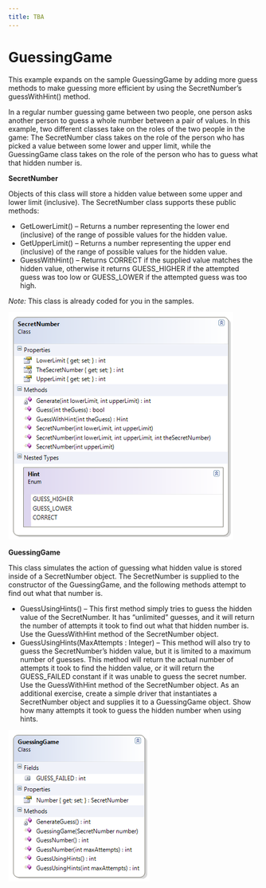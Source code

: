 ```yaml
---
title: TBA
---
```

# GuessingGame

This example expands on the sample GuessingGame by adding more guess methods to make guessing more efficient by using the SecretNumber’s guessWithHint() method.

In a regular number guessing game between two people, one person asks another person to guess a whole number between a pair of values. In this example, two different classes take on the roles of the two people in the game: The SecretNumber class takes on the role of the person who has picked a value between some lower and upper limit, while the GuessingGame class takes on the role of the person who has to guess what that hidden number is.

**SecretNumber**

Objects of this class will store a hidden value between some upper and lower limit (inclusive). The SecretNumber class supports these public methods:

* GetLowerLimit() – Returns a number representing the lower end (inclusive) of the range of possible values for the hidden value.
* GetUpperLimit() – Returns a number representing the upper end (inclusive) of the range of possible values for the hidden value.
* GuessWithHint() – Returns CORRECT if the supplied value matches the hidden value, otherwise it returns GUESS_HIGHER if the attempted guess was too low or GUESS_LOWER if the attempted guess was too high.

*Note:* This class is already coded for you in the samples.

![](./J-SecretNumber-2.png)

**GuessingGame**

This class simulates the action of guessing what hidden value is stored inside of a SecretNumber object. The SecretNumber is supplied to the constructor of the GuessingGame, and the following methods attempt to find out what that number is.

* GuessUsingHints() – This first method simply tries to guess the hidden value of the SecretNumber. It has “unlimited” guesses, and it will return the number of attempts it took to find out what that hidden number is. Use the GuessWithHint method of the SecretNumber object.
* GuessUsingHints(MaxAttempts : Integer) – This method will also try to guess the SecretNumber’s hidden value, but it is limited to a maximum number of guesses. This method will return the actual number of attempts it took to find the hidden value, or it will return the GUESS_FAILED constant if it was unable to guess the secret number. Use the GuessWithHint method of the SecretNumber object.
As an additional exercise, create a simple driver that instantiates a SecretNumber object and supplies it to a GuessingGame object. Show how many attempts it took to guess the hidden number when using hints.

![](./J-GuessingGame-2.png)

